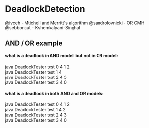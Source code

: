 # DeadlockDetection

@ivceh - Mtichell and Merritt's algorithm
@sandrolovnicki - OR CMH
@sebbonaut - Kshemkalyani-Singhal

## AND / OR example

#### what is a deadlock in AND model, but not in OR model:
java DeadlockTester test 0 4 <class> 1 2  
java DeadlockTester test 1 4 <class>  
java DeadlockTester test 2 4 <class> 3  
java DeadlockTester test 3 4 <class> 0  

#### what is a deadlock in both AND and OR models:
java DeadlockTester test 0 4 <class> 1 2  
java DeadlockTester test 1 4 <class> 2  
java DeadlockTester test 2 4 <class> 3  
java DeadlockTester test 3 4 <class> 0  
